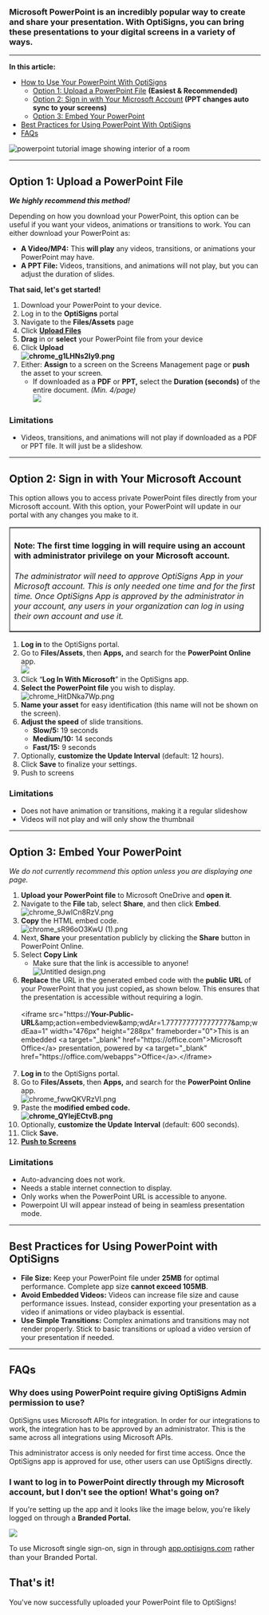 <h3 id="h_01J6A4VMKSZAP8VZ6KXS27HMKF">Microsoft PowerPoint is an incredibly popular way to create and share your presentation. With OptiSigns, you can bring these presentations to your digital screens in a variety of ways.</h3>
<hr>
<p id="h_01J6860ATE45DA3RVR6XMHEBAX"><strong>In this article:</strong></p>
<ul>
<li>
<a href="#1">How to Use Your PowerPoint With OptiSigns</a>
<ul>
<li>
<a href="#1">Option 1: Upload a PowerPoint File</a> <span class="wysiwyg-color-green130"><strong>(Easiest &amp; Recommended)</strong></span>
</li>
<li>
<a href="#2">Option 2: Sign in with Your Microsoft Account</a><span class="wysiwyg-color-green130"><strong> (PPT changes auto sync to your screens)</strong></span>
</li>
<li><a href="#3">Option 3: Embed Your PowerPoint</a></li>
</ul>
</li>
<li><a href="#Best">Best Practices for Using PowerPoint With OptiSigns</a></li>
<li><a href="#FAQs">FAQs</a></li>
</ul>
<p><img src="https://support.optisigns.com/hc/article_attachments/4414348181267" alt="powerpoint tutorial image showing interior of a room"></p>
<hr>
<p><a name="1"></a></p>
<h2 id="h_01J5TRMY1QBEQ7SQTVKN70ZK72">Option 1: Upload a PowerPoint File</h2>
<p><span class="wysiwyg-color-green130"><em><strong>We highly recommend this method!</strong></em></span></p>
<p>Depending on how you download your PowerPoint, this option can be useful if you want your videos, animations or transitions to work. You can either download your PowerPoint as:</p>
<ul>
<li>
<span class="wysiwyg-underline"><strong>A Video/MP4:</strong> </span>This <strong>will play</strong> any videos, transitions, or animations your PowerPoint may have.</li>
<li>
<span class="wysiwyg-underline"><strong>A PPT File:</strong></span> Videos, transitions, and animations will not play, but you can adjust the duration of slides.</li>
</ul>
<p><strong>That said, let's get started!</strong></p>
<ol>
<li>Download your PowerPoint to your device.</li>
<li>Log in to the <strong>OptiSigns</strong> portal</li>
<li>Navigate to the <strong>Files/Assets</strong> page</li>
<li>Click <a href="https://support.optisigns.com/hc/en-us/articles/360016247974" target="_blank" rel="noopener noreferrer"><strong>Upload Files</strong></a>
</li>
<li>
<strong>Drag</strong> in or <strong>select</strong> your PowerPoint file from your device</li>
<li>Click <strong>Upload<br><img src="https://support.optisigns.com/hc/article_attachments/32753273873683" alt="chrome_g1LHNs2Iy9.png"><br></strong>
</li>
<li>Either: <strong>Assign</strong> to a screen on the Screens Management page or <strong>push</strong> the asset to your screen.
<ul>
<li>If downloaded as a <strong>PDF</strong> or <strong>PPT,</strong> select the <strong>Duration (seconds) </strong>of the entire document. <em>(Min. 4/page)</em><br><img src="https://support.optisigns.com/hc/article_attachments/32753266813587">
</li>
</ul>
</li>
</ol>
<h3 id="h_01J5TSR7MSHX3WTG74TM17ZK5Q">Limitations</h3>
<ul>
<li>Videos, transitions, and animations will not play if downloaded as a PDF or PPT file. It will just be a slideshow. </li>
</ul>
<hr>
<p><a name="2"></a></p>
<h2 id="h_01J5TNGK3ENMXR159QV8P8RDP8">Option 2: Sign in with Your Microsoft Account</h2>
<p>This option allows you to access private PowerPoint files directly from your Microsoft account. With this option, your PowerPoint will update in our portal with any changes you make to it. </p>
<table style="border-collapse: collapse; width: 100%;" border="1">
<tbody>
<tr>
<td style="width: 100%;">
<h4 id="h_01J5TRD170A509CHVNGWBTJGZV">
<strong>Note:</strong> The first time logging in will require using an account with administrator privilege on your Microsoft account.</h4>
<p><em>The administrator will need to approve OptiSigns App in your Microsoft account. This is only needed one time and for the first time. Once OptiSigns App is approved by the administrator in your account, any users in your organization can log in using their own account and use it.</em></p>
</td>
</tr>
</tbody>
</table>
<ol>
<li>
<strong>Log in</strong> to the OptiSigns portal.</li>
<li>Go to <strong>Files/Assets</strong>, then <strong>Apps,</strong> and search for the <strong>PowerPoint Online</strong> app.<br><img src="https://lh7-rt.googleusercontent.com/docsz/AD_4nXctyxphw64S7IffhAlKONz2CBtl9SM2hYnvL72AVhnlzbT1d3BSe_gnLGsrsRdWmB5TgjhXdOspMocHyc3dr_n3ExHZkoTWhf5wUz8wZLhk6oTEdNfuLrTx_cu4ShuD9Kfli5XmQCbaOevOCPUN9vJEiR_2?key=noHOHSXZOLEkm57p-PUcng">
</li>
<li>Click “<strong>Log In With Microsoft</strong>” in the OptiSigns app.</li>
<li>
<strong>Select the PowerPoint file</strong> you wish to display.<br><img src="https://support.optisigns.com/hc/article_attachments/32753273882387" alt="chrome_HitDNka7Wp.png">
</li>
<li>
<strong>Name your asset</strong> for easy identification (this name will not be shown on the screen).</li>
<li>
<strong>Adjust the speed</strong> of slide transitions.<br>
<ul>
<li>
<span class="wysiwyg-underline"><strong>Slow/5:</strong></span> 19 seconds</li>
<li>
<span class="wysiwyg-underline"><strong>Medium/10:</strong> </span>14 seconds</li>
<li>
<span class="wysiwyg-underline"><strong>Fast/15</strong><strong>:</strong></span> 9 seconds</li>
</ul>
</li>
<li>Optionally, <strong>customize the Update Interval</strong> (default: 12 hours).</li>
<li>Click <strong>Save</strong> to finalize your settings.</li>
<li>Push to screens</li>
</ol>
<h3 id="h_01J5TNR0WJ5HMYSJ0KH1MWB62D">Limitations</h3>
<ul>
<li>Does not have animation or transitions, making it a regular slideshow</li>
<li>Videos will not play and will only show the thumbnail</li>
</ul>
<hr>
<p><a name="3"></a></p>
<h2 id="h_01J5NXMKW2TFFJ16MDK76JX7YX">Option 3: Embed Your PowerPoint</h2>
<p><em><span class="wysiwyg-color-green130">We do not currently recommend this option unless you are displaying one page.</span></em></p>
<ol>
<li>
<strong>Upload your PowerPoint file</strong> to Microsoft OneDrive and <strong>open it</strong>.</li>
<li>Navigate to the <strong>File</strong> tab, select <strong>Share</strong>, and then click <strong>Embed</strong>.<br><img src="https://support.optisigns.com/hc/article_attachments/32753260331411" alt="chrome_9JwlCn8RzV.png">
</li>
<li>
<strong>Copy</strong> the HTML embed code.<br><img src="https://support.optisigns.com/hc/article_attachments/32753266835731" alt="chrome_sR96oO3KwU (1).png">
</li>
<li>Next,<strong> Share</strong> your presentation publicly by clicking the <strong>Share</strong> button in PowerPoint Online.</li>
<li>Select <strong>Copy Link</strong>
<ul>
<li>Make sure that the link is accessible to anyone!<br><img src="https://support.optisigns.com/hc/article_attachments/32753266842003" alt="Untitled design.png">
</li>
</ul>
</li>
<li>
<strong>Replace</strong> the URL in the generated embed code with the <strong>public</strong> <strong>URL</strong> of your PowerPoint that you just copied<strong>, </strong>as shown below. This ensures that the presentation is accessible without requiring a login.<br><br>&lt;iframe src="https://<span class="wysiwyg-color-green130"><strong>Y</strong><strong>our-Public-URL</strong></span>&amp;amp;action=embedview&amp;amp;wdAr=1.7777777777777777&amp;amp;wdEaa=1" width="476px" height="288px" frameborder="0"&gt;This is an embedded &lt;a target="_blank" href="https://office.com"&gt;Microsoft Office&lt;/a&gt; presentation, powered by &lt;a target="_blank" href="https://office.com/webapps"&gt;Office&lt;/a&gt;.&lt;/iframe&gt;<br><br>
</li>
<li>
<strong>Log in</strong> to the OptiSigns portal.</li>
<li>Go to <strong>Files/Assets</strong>, then <strong>Apps,</strong> and search for the <strong>PowerPoint Online</strong> app.<br><img src="https://support.optisigns.com/hc/article_attachments/32753260348563" alt="chrome_fwwQKVRzVI.png">
</li>
<li>Paste the <strong>modified embed code.<br><img src="https://support.optisigns.com/hc/article_attachments/32753260352659" alt="chrome_QYIejECtvB.png"></strong>
</li>
<li>Optionally, <strong>customize the Update</strong> <strong>Interval</strong> (default: 600 seconds).</li>
<li>Click <strong>Save.</strong>
</li>
<li><a href="https://support.optisigns.com/hc/en-us/articles/18988049363859" target="_blank" rel="noopener noreferrer"><strong>Push to Screens</strong></a></li>
</ol>
<h3 id="h_01J5TNEZTEXF2M0A9DJ3CWK9KV">Limitations</h3>
<ul>
<li>Auto-advancing does not work.</li>
<li>Needs a stable internet connection to display.</li>
<li>Only works when the PowerPoint URL is accessible to anyone.</li>
<li>Powerpoint UI will appear instead of being in seamless presentation mode.</li>
</ul>
<hr>
<p><a name="Best"></a></p>
<h2 id="h_01J5TSYR1CD7DSMH65ZSFQN5SW">Best Practices for Using PowerPoint with OptiSigns</h2>
<ul>
<li>
<strong>File Size:</strong> Keep your PowerPoint file under <strong>25MB</strong> for optimal performance. Complete app size <strong>cannot exceed 105MB</strong>.</li>
<li>
<strong>Avoid Embedded Videos:</strong> Videos can increase file size and cause performance issues. Instead, consider exporting your presentation as a video if animations or video playback is essential.</li>
<li>
<strong>Use Simple Transitions:</strong> Complex animations and transitions may not render properly. Stick to basic transitions or upload a video version of your presentation if needed.</li>
</ul>
<hr>
<p><a name="FAQs"></a></p>
<h2 id="h_01JSHQJJ5R5NQ9JAWB8H6CKHYE">FAQs</h2>
<h3 id="h_01JK6MB1BDGMGEBXA8NG4GKRTY">Why does using PowerPoint require giving OptiSigns Admin permission to use?</h3>
<p>OptiSigns uses Microsoft APIs for integration. In order for our integrations to work, the integration has to be approved by an administrator. This is the same across all integrations using Microsoft APIs.</p>
<p>This administrator access is only needed for first time access. Once the OptiSigns app is approved for use, other users can use OptiSigns directly.</p>
<h3 id="h_01JSHQJJ5SEQNDPCSQVTZM13RM">I want to log in to PowerPoint directly through my Microsoft account, but I don't see the option! What's going on?</h3>
<p>If you're setting up the app and it looks like the image below, you're likely logged on through a <strong>Branded Portal. </strong></p>
<p><img src="https://support.optisigns.com/hc/article_attachments/40597826081939"></p>
<p>To use Microsoft single sign-on, sign in through <span style="font-size: 11pt;"> <a href="http://app.optisigns.com" target="_blank" rel="nofollow noopener noreferrer">app.optisigns.com</a> rather than your Branded Portal.</span></p>
<h2 id="h_01J60FA9DENY59E5GPBRN4X6PY">That's it! </h2>
<p>You've now successfully uploaded your PowerPoint file to OptiSigns!</p>